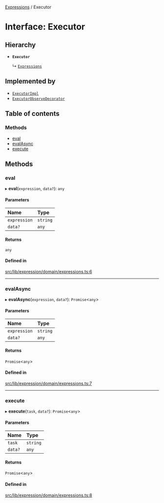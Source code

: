 [Expressions](../README.md) / Executor

# Interface: Executor

## Hierarchy

- **`Executor`**

  ↳ [`Expressions`](Expressions.md)

## Implemented by

- [`ExecutorImpl`](../classes/ExecutorImpl.md)
- [`ExecutorObserveDecorator`](../classes/ExecutorObserveDecorator.md)

## Table of contents

### Methods

- [eval](Executor.md#eval)
- [evalAsync](Executor.md#evalasync)
- [execute](Executor.md#execute)

## Methods

### eval

▸ **eval**(`expression`, `data?`): `any`

#### Parameters

| Name | Type |
| :------ | :------ |
| `expression` | `string` |
| `data?` | `any` |

#### Returns

`any`

#### Defined in

[src/lib/expression/domain/expressions.ts:6](https://github.com/data7expressions/3xpr/blob/5fc3d8db7a2e8309d2b0b1b76da6ac60e8497d49/src/lib/expression/domain/expressions.ts#L6)

___

### evalAsync

▸ **evalAsync**(`expression`, `data?`): `Promise`\<`any`\>

#### Parameters

| Name | Type |
| :------ | :------ |
| `expression` | `string` |
| `data?` | `any` |

#### Returns

`Promise`\<`any`\>

#### Defined in

[src/lib/expression/domain/expressions.ts:7](https://github.com/data7expressions/3xpr/blob/5fc3d8db7a2e8309d2b0b1b76da6ac60e8497d49/src/lib/expression/domain/expressions.ts#L7)

___

### execute

▸ **execute**(`task`, `data?`): `Promise`\<`any`\>

#### Parameters

| Name | Type |
| :------ | :------ |
| `task` | `string` |
| `data?` | `any` |

#### Returns

`Promise`\<`any`\>

#### Defined in

[src/lib/expression/domain/expressions.ts:8](https://github.com/data7expressions/3xpr/blob/5fc3d8db7a2e8309d2b0b1b76da6ac60e8497d49/src/lib/expression/domain/expressions.ts#L8)
